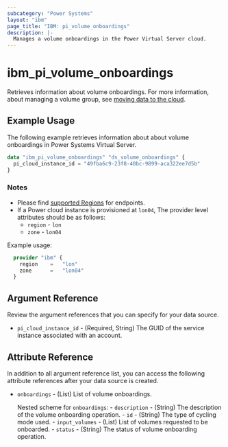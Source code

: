 ```yaml
---
subcategory: "Power Systems"
layout: "ibm"
page_title: "IBM: pi_volume_onboardings"
description: |-
  Manages a volume onboardings in the Power Virtual Server cloud.
---
```


# ibm_pi_volume_onboardings

Retrieves information about volume onboardings. For more information, about managing a volume group, see [moving data to the cloud](https://cloud.ibm.com/docs/power-iaas?topic=power-iaas-moving-data-to-the-cloud).

## Example Usage

The following example retrieves information about about volume onboardings in Power Systems Virtual Server.

```terraform
data "ibm_pi_volume_onboardings" "ds_volume_onboardings" {
  pi_cloud_instance_id = "49fba6c9-23f8-40bc-9899-aca322ee7d5b"
}
```

### Notes

- Please find [supported Regions](https://cloud.ibm.com/apidocs/power-cloud#endpoint) for endpoints.
- If a Power cloud instance is provisioned at `lon04`, The provider level attributes should be as follows:
  - `region` - `lon`
  - `zone` - `lon04`
  
Example usage:

  ```terraform
    provider "ibm" {
      region    =   "lon"
      zone      =   "lon04"
    }
  ```
  
## Argument Reference

Review the argument references that you can specify for your data source.

- `pi_cloud_instance_id` - (Required, String) The GUID of the service instance associated with an account.

## Attribute Reference

In addition to all argument reference list, you can access the following attribute references after your data source is created.

- `onboardings` - (List) List of volume onboardings.

  Nested scheme for `onboardings`:
      - `description` - (String) The description of the volume onboarding operation.
      - `id` - (String) The type of cycling mode used.
      - `input_volumes` - (List) List of volumes requested to be onboarded.
      - `status` - (String) The status of volume onboarding operation.
  